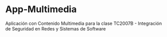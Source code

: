 # App-Multimedia
Aplicación con Contenido Multimedia para la clase TC2007B - Integración de Seguridad en Redes y Sistemas de Software
